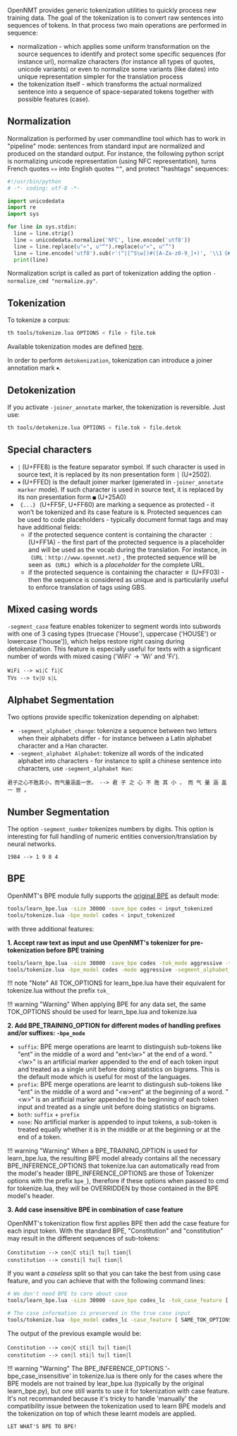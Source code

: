 OpenNMT provides generic tokenization utilities to quickly process new training data. The goal of the tokenization is to convert raw sentences into sequences of tokens. In that process two main operations are performed in sequence:

* normalization - which applies some uniform transformation on the source sequences to identify and protect some specific sequences (for instance url), normalize characters (for instance all types of quotes, unicode variants) or even to normalize some variants (like dates) into unique representation simpler for the translation process
* the tokenization itself - which transforms the actual normalized sentence into a sequence of space-separated tokens together with possible features (case).

## Normalization

Normalization is performed by user commandline tool which has to work in "pipeline" mode: sentences from standard input are normalized and produced on the standard output. For instance, the following python script is normalizing unicode representation (using NFC representation), turns French quotes `«»` into English quotes `“”`, and protect "hashtags" sequences:

```python
#!/usr/bin/python
# -*- coding: utf-8 -*-

import unicodedata
import re
import sys

for line in sys.stdin:
  line = line.strip()
  line = unicodedata.normalize('NFC', line.encode('utf8'))
  line = line.replace(u"«", u"“").replace(u"»", u"”")
  line = line.encode('utf8').sub(r'(^|[^S\w])#([A-Za-z0-9_]+)', '\\1｟#\\2｠')
  print(line)
```

Normalization script is called as part of tokenization adding the option `-normalize_cmd "normalize.py"`.

## Tokenization

To tokenize a corpus:

```bash
th tools/tokenize.lua OPTIONS < file > file.tok
```

Available tokenization modes are defined [here](http://opennmt.net/OpenNMT/options/tokenize/).

In order to perform `detokenization`, tokenization can introduce a joiner annotation mark `￭`.

## Detokenization

If you activate `-joiner_annotate` marker, the tokenization is reversible. Just use:

```bash
th tools/detokenize.lua OPTIONS < file.tok > file.detok
```

## Special characters

* `￨` (U+FFE8) is the feature separator symbol. If such character is used in source text, it is replaced by its non presentation form `│` (U+2502).
* `￭` (U+FFED) is the default joiner marker (generated in `-joiner_annotate marker` mode). If such character is used in source text, it is replaced by its non presentation form `■` (U+25A0)
* `｟...｠` (U+FF5F, U+FF60) are marking a sequence as protected - it won't be tokenized and its case feature is `N`.
    Protected sequences can be used to code placeholders - typically document format tags and may have additional fields:
    * if the protected sequence content is containing the character `：` (U+FF1A) - the first part of the protected sequence is a placeholder and will be used as the vocab during the translation. For instance, in `｟URL：http://www.opennmt.net｠`, the protected sequence will be seen as `｟URL｠` which is a *placeholder* for the complete URL.
    * if the protected sequence is containing the character `＃` (U+FF03) - then the sequence is considered as unique and is particularily useful to enforce translation of tags using GBS.

## Mixed casing words
`-segment_case` feature enables tokenizer to segment words into subwords with one of 3 casing types (truecase ('House'), uppercase ('HOUSE') or lowercase ('house')), which helps  restore right casing during  detokenization. This feature is especially useful for texts with a signficant number of words with mixed casing ('WiFi' -> 'Wi' and 'Fi').

```text
WiFi --> wi￨C fi￨C
TVs --> tv￨U s￨L
```

## Alphabet Segmentation
Two options provide specific tokenization depending on alphabet:

* `-segment_alphabet_change`: tokenize a sequence between two letters when their alphabets differ - for instance between a Latin alphabet character and a Han character.
* `-segment_alphabet Alphabet`: tokenize all words of the indicated alphabet into characters - for instance to split a chinese sentence into characters, use `-segment_alphabet Han`:

```text
君子之心不胜其小，而气量涵盖一世。 --> 君 子 之 心 不 胜 其 小 ， 而 气 量 涵 盖 一 世 。
```

## Number Segmentation

The option `-segment_number` tokenizes numbers by digits. This option is interesting for full handling of numeric entities conversion/translation by neural networks.

```text
1984 --> 1 9 8 4
```


## BPE

OpenNMT's BPE module fully supports the [original BPE](https://github.com/rsennrich/subword-nmt) as default mode:

```bash
tools/learn_bpe.lua -size 30000 -save_bpe codes < input_tokenized
tools/tokenize.lua -bpe_model codes < input_tokenized
```

with three additional features:

**1\. Accept raw text as input and use OpenNMT's tokenizer for pre-tokenization before BPE training**

```bash
tools/learn_bpe.lua -size 30000 -save_bpe codes -tok_mode aggressive -tok_segment_alphabet_change [ OTHER_TOK_OPTIONS ] [ OTHER_BPE_TRAINING_OPTIONS ] < input_raw
tools/tokenize.lua -bpe_model codes -mode aggressive -segment_alphabet_change [ SAME_TOK_OPTIONS ] < input_raw
```

!!! note "Note"
    All TOK_OPTIONS for learn_bpe.lua have their equivalent for tokenize.lua without the prefix `tok_`

!!! warning "Warning"
    When applying BPE for any data set, the same TOK_OPTIONS should be used for learn_bpe.lua and tokenize.lua

**2\. Add BPE_TRAINING_OPTION for different modes of handling prefixes and/or suffixes: `-bpe_mode`**

* `suffix`: BPE merge operations are learnt to distinguish sub-tokens like "ent" in the middle of a word and "ent<\w>" at the end of a word. "<\w>" is an artificial marker appended to the end of each token input and treated as a single unit before doing statistics on bigrams. This is the default mode which is useful for most of the languages.
* `prefix`: BPE merge operations are learnt to distinguish sub-tokens like "ent" in the middle of a word and "<w\>ent" at the beginning of a word. "<w\>" is an artificial marker appended to the beginning of each token input and treated as a single unit before doing statistics on bigrams.
* `both`: `suffix` + `prefix`
* `none`: No artificial marker is appended to input tokens, a sub-token is treated equally whether it is in the middle or at the beginning or at the end of a token.

!!! warning "Warning"
    When a BPE_TRAINING_OPTION is used for learn_bpe.lua, the resulting BPE model already contains all the necessary BPE_INFERENCE_OPTIONS that tokenize.lua can automatically read from the model's header (BPE_INFERENCE_OPTIONS are those of Tokenizer options with the prefix `bpe_`), therefore if these options when passed to cmd for tokenize.lua, they will be OVERRIDDEN by those contained in the BPE model's header.

**3\. Add case insensitive BPE in combination of case feature**

OpenNMT's tokenization flow first applies BPE then add the case feature for each input token. With the standard BPE, "Constitution" and "constitution" may result in the different sequences of sub-tokens:

```text
Constitution --> con￨C sti￨l tu￨l tion￨l
constitution --> consti￨l tu￨l tion￨l
```

If you want a *caseless* split so that you can take the best from using case feature, and you can achieve that with the following command lines:

```bash
# We don't need BPE to care about case
tools/learn_bpe.lua -size 30000 -save_bpe codes_lc -tok_case_feature [ OTHER_TOK_OPTIONS ] [ OTHER_BPE_TRAINING_OPTIONS ] < input_raw

# The case information is preserved in the true case input
tools/tokenize.lua -bpe_model codes_lc -case_feature [ SAME_TOK_OPTIONS ] < input_raw
```

The output of the previous example would be:

```text
Constitution --> con￨C sti￨l tu￨l tion￨l
constitution --> con￨l sti￨l tu￨l tion￨l
```
!!! warning "Warning"
    The BPE_INFERENCE_OPTIONS '-bpe_case_insensitive' in tokenize.lua is there only for the cases where the BPE models are not trained by lear_bpe.lua (typically by the original learn_bpe.py), but one still wants to use it for tokenization with case feature. It's not recommanded because it's tricky to handle 'manually' the compatibility issue between the tokenization used to learn BPE models and the tokenization on top of which these learnt models are applied.

    LET WHAT'S BPE TO BPE!
